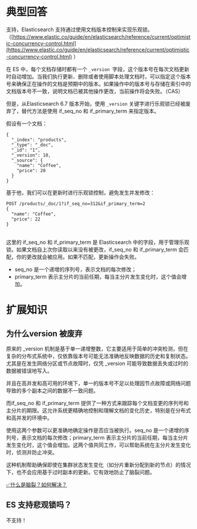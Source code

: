 # 典型回答

支持，Elasticsearch 支持通过使用文档版本控制来实现乐观锁。（[https://www.elastic.co/guide/en/elasticsearch/reference/current/optimistic-concurrency-control.html](https://www.elastic.co/guide/en/elasticsearch/reference/current/optimistic-concurrency-control.html) ）

在 ES 中，每个文档存储时都有一个 `_version `字段，这个版本号在每次文档更新时自动增加。当我们执行更新、删除或者使用脚本处理文档时，可以指定这个版本号来确保正在操作的文档是预期中的版本。如果操作中的版本号与存储在索引中的文档版本号不一致，说明文档已被其他操作更改，当前操作将会失败。（CAS）

但是，从Elasticsearch 6.7 版本开始，使用 `_version` 关键字进行乐观锁已经被废弃了，替代方法是使用 if_seq_no 和  if_primary_term 来指定版本。

假设有一个文档：

```
{
  "_index": "products",
  "_type": "_doc",
  "_id": "1",
  "_version": 10,
  "_source": {
    "name": "Coffee",
    "price": 20
  }
}

```

基于他，我们可以在更新时进行乐观锁控制，避免发生并发修改：

```
POST /products/_doc/1?if_seq_no=312&if_primary_term=2
{
  "name": "Coffee",
  "price": 22
}
```
<br />这里的 if_seq_no 和 if_primary_term 是 Elasticsearch 中的字段，用于管理乐观锁。如果文档自上次你读取以来没有被更改，if_seq_no 和 if_primary_term 会匹配，你的更改就会被应用。如果不匹配，更新操作会失败。

- seq_no 是一个递增的序列号，表示文档的每次修改；
- primary_term 表示主分片的当前任期，每当主分片发生变化时，这个值会增加。

# 扩展知识

## 为什么version 被废弃

原来的 _version 机制是基于单一递增整数，它主要适用于简单的冲突检测，但在复杂的分布式系统中，仅依靠版本号可能无法准确地反映数据的历史和复制状态。尤其是在发生网络分区或节点故障时，仅凭 _version 可能导致数据丢失或过时的数据被错误地写入。

并且在高并发和高可用的环境下，单一的版本号不足以处理因节点故障或网络问题导致的多个副本之间的数据不一致问题。

而if_seq_no 和 if_primary_term 提供了一种方式来跟踪每个文档变更的序列号和主分片的期限。这允许系统更精确地控制和理解文档的变化历史，特别是在分布式和高并发的环境中。

使用这两个参数可以更准确地确定操作是否应当被执行。seq_no 是一个递增的序列号，表示文档的每次修改；primary_term 表示主分片的当前任期，每当主分片发生变化时，这个值会增加。这两个值共同工作，可以帮助系统在主分片发生变化时，侦测并防止冲突。

这种机制帮助确保即使在集群状态发生变化（如分片重新分配到新的节点）的情况下，也不会应用基于过时副本的更新。它有效地防止了脑裂问题。

[✅什么是脑裂？如何解决？](https://www.yuque.com/hollis666/fo22bm/xuxwgui3f8ti2a0y?view=doc_embed)



## ES 支持悲观锁吗？

不支持！


